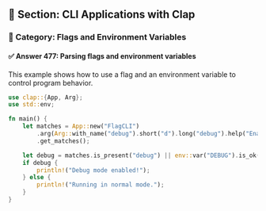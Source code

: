 ## 📘 Section: CLI Applications with Clap  
### 🔹 Category: Flags and Environment Variables  
#### ✅ Answer 477: Parsing flags and environment variables

This example shows how to use a flag and an environment variable to control program behavior.

```rust
use clap::{App, Arg};
use std::env;

fn main() {
    let matches = App::new("FlagCLI")
        .arg(Arg::with_name("debug").short("d").long("debug").help("Enable debug mode"))
        .get_matches();

    let debug = matches.is_present("debug") || env::var("DEBUG").is_ok();
    if debug {
        println!("Debug mode enabled!");
    } else {
        println!("Running in normal mode.");
    }
}
```

